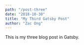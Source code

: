 ```yaml
---
path: "/post-three"
date: "2018-10-30"
title: "My Third Gatsby Post"
author: "Zac Ong"
---
```


This is my three blog post in Gatsby.
